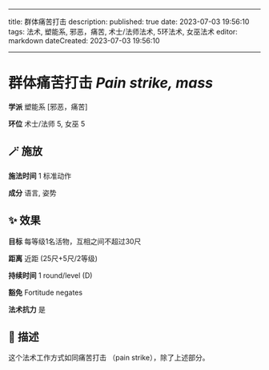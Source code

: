 
---
title: 群体痛苦打击
description: 
published: true
date: 2023-07-03 19:56:10
tags: 法术, 塑能系, 邪恶，痛苦, 术士/法师法术, 5环法术, 女巫法术
editor: markdown
dateCreated: 2023-07-03 19:56:10

---

# **群体痛苦打击** *Pain strike, mass*

**学派** 塑能系 \[邪恶，痛苦\] 

**环位** 术士/法师 5, 女巫 5

## 🪄 施放

**施法时间** 1 标准动作

**成分** 语言, 姿势

## ✨ 效果 

**目标** 每等级1名活物，互相之间不超过30尺 

**距离** 近距 (25尺+5尺/2等级)  

**持续时间** 1 round/level (D) 

**豁免** Fortitude negates

**法术抗力** 是

## 📖 描述

这个法术工作方式如同痛苦打击 （pain strike），除了上述部分。
    